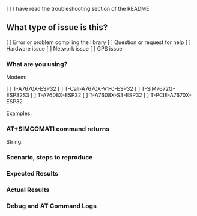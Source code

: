 <!--
Thank you for using LilyGo products

Before opening an issue, please make sure you have read the README.

Please provide the following information for all issues.

Issues without relevant information may be rejected.

Before submitting any issue, please make sure you have searched for related issues in the issue
-->

[ ] I have read the troubleshooting section of the README

## What type of issue is this?

[ ] Error or problem compiling the library
[ ] Question or request for help
[ ] Hardware issue
[ ] Network issue
[ ] GPS issue

### What are you using?

Modem: <!-- Model, variant, firmware version, e.g. T-A7670 -->

<!-- This option must be filled in, otherwise no support can be provided -->
<!-- This option must be filled in, otherwise no support can be provided -->
<!-- This option must be filled in, otherwise no support can be provided -->

[ ] T-A7670X-ESP32
[ ] T-Call-A7670X-V1-0-ESP32
[ ] T-SIM7672G-ESP32S3
[ ] T-A7608X-ESP32
[ ] T-A7608X-S3-ESP32
[ ] T-PCIE-A7670X-ESP32

Examples: <!-- Which sample program? e.g. examples/GPS_BuiltIn -->



### AT+SIMCOMATI command returns  

<!-- This option must be filled in, otherwise no support can be provided -->
<!-- This option must be filled in, otherwise no support can be provided -->
<!-- This option must be filled in, otherwise no support can be provided -->
String: <!-- Use the ATDebug sketch, after booting the modem, send the characters returned by `AT+SIMCOMATI`: -->

### Scenario, steps to reproduce
<!-- What are you trying to achieve but can't? -->

### Expected Results
<!-- What results do you expect from the above steps to reproduce? -->

### Actual Results
<!-- What actually happened after the steps to reproduce? Please include error output or a gist link if possible. -->

### Debug and AT Command Logs
<!-- Enable debugging by defining TINY_GSM_DEBUG before including TinyGSM -->
<!-- AT Command Logs obtained using StreamDebugger or any other debugging method -->